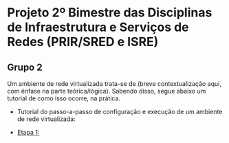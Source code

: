 # Projeto 2º Bimestre das Disciplinas de Infraestrutura e Serviços de Redes (PRIR/SRED e ISRE)

## Grupo 2

Um ambiente de rede virtualizada trata-se de (breve contextualização aqui, com ênfase na parte teórica/lógica). Sabendo disso, segue abaixo um tutorial de como isso ocorre, na prática.

* Tutorial do passo-a-passo de configuração  e execução de um ambiente de rede virtualizada:

* [Etapa 1: ](https://github.com/DudaSSilva/grupo2-projeto-2b-sred/blob/main/etapa1.md)
